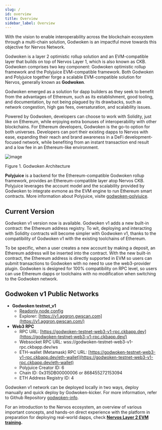 ```yaml
---
slug: /
id: overview
title: Overview
sidebar_label: Overview
---
```


With the vision to enable interoperability across the blockchain ecosystem through a multi-chain solution, Godwoken is an impactful move towards this objective for Nervos Network.

Godwoken is a layer 2 optimistic rollup solution and an EVM-compatible layer that builds on top of Nervos Layer 1, which is also known as CKB. Godwoken comprises two key component: Godwoken optimistic rollup framework and the Polyjuice EVM-compatible framework. Both Godwoken and Polyjuice together forge a scalable EVM-compatible solution for Nervos, generally known as **Godwoken**.

Godwoken emerged as a solution for dapp builders as they seek to benefit from the advantages of Ethereum, such as its establishment, good tooling, and documentation, by not being plagued by its drawbacks, such as network congestion, high gas fees, oversaturation, and scalability issues. 

Powered by Godwoken, developers can choose to work with Solidity, just like on Ethereum, while enjoying extra bonuses of interoperability with other blockchains. For Ethereum developers, Godwoken is the go-to option for both universes. Developers can port their existing dapps to Nervos with ease, expanding their reach and brand awareness in a DeFi development-focused network, while benefiting from an instant transaction end result and a low fee in an Ethereum-like environment.

![image](https://github.com/nervosnetwork/godwoken-doc/issues/7#issue-1213755248)

Figure 1. Godwoken Architecture

**Polyjuice** is a backend for the Ethereum-compatible Godwoken rollup framework, provides an Ethereum-compatible layer atop Nervos CKB. Polyjuice leverages the account model and the scalability provided by Godwoken to integrate evmone as the EVM engine to run Ethereum smart contracts. More information about Polyjuice, visite [godwoken-polyjuice](https://github.com/nervosnetwork/godwoken-polyjuice).

## Current Version

Godwoken v1 version now is available. Godwoken v1 adds a new built-in contract: the Ethereum address registry. To wit, deploying and interacting with Solidity contracts will become simpler with Godwoken v1, thanks to the compatibility of Godwoken v1 with the existing toolchains of Ethereum.

To be specific, when a user creates a new account by making a deposit, an Ethereum address will be inserted into the contract. With the new built-in contract, the Ethereum address is directly supported in EVM so users can submit transactions to Godwoken with no need to use the web3-provider plugin. Godwoken is designed for 100% compatibility on RPC level, so users can use Ethereum dapps or toolchains with no modification when switching to the Godwoken network.

## Godwoken v1 Public Networks

- **Godwoken testnet_v1**
    - [Readonly node config](https://github.com/nervosnetwork/godwoken-info/blob/info/testnet_v1/gw-testnet_v1-config-readonly.toml)
    - Explorer: [https://v1.aggron.gwscan.com](https://v1.aggron.gwscan.com/)
- **Web3 RPC**
    - RPC URL: [https://godwoken-testnet-web3-v1-rpc.ckbapp.dev](https://godwoken-testnet-web3-v1-rpc.ckbapp.dev/)
    - Websocket RPC URL: wss://godwoken-testnet-web3-v1-rpc.ckbapp.dev/ws
    - ETH-wallet (Metamask) RPC URL: [https://godwoken-testnet-web3-v1-rpc.ckbapp.dev/eth-wallet](https://godwoken-testnet-web3-v1-rpc.ckbapp.dev/eth-wallet)
    - Polyjuice Creator ID: 6
    - Chain ID: 0x315DB00000006 or 868455272153094
    - ETH Address Registry ID: 4
    
Godwoken v1 network can be deployed locally in two ways, deploy manually and quick deploy by Godwoken-kicker. For more information, refer to Github Repository [godwoken-info](https://github.com/nervosnetwork/godwoken-info/tree/info). 
    
For an introduction to the Nervos ecosystem, an overview of various important concepts, and hands-on direct experience with the platform in preparation for deploying real-world dapps, check **[Nervos Layer 2 EVM training](https://nervos.gitbook.io/layer-2-evm/).**
